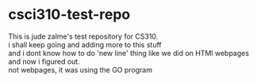 # csci310-test-repo
This is jude zalme's test repository for CS310.<br>
i shall keep going and adding more to this stuff<br>
and i dont know how to do 'new line' thing like we did on HTMl webpages<br>
and now i figured out.<br>
not webpages, it was using the GO program<br>